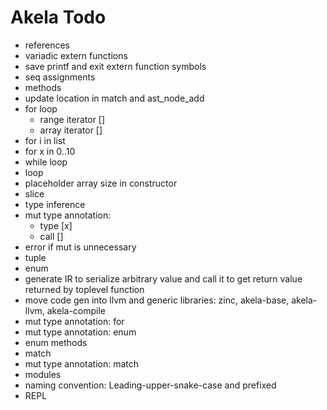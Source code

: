 # Akela Todo
* references
* variadic extern functions
* save printf and exit extern function symbols
* seq assignments
* methods
* update location in match and ast_node_add
* for loop
  * range iterator []
  * array iterator []
* for i in list
* for x in 0..10
* while loop
* loop
* placeholder array size in constructor
* slice
* type inference
* mut type annotation:
  * type [x]
  * call []
* error if mut is unnecessary
* tuple
* enum
* generate IR to serialize arbitrary value and call it to get return value returned by toplevel function
* move code gen into llvm and generic libraries: zinc, akela-base, akela-llvm, akela-compile
* mut type annotation: for
* mut type annotation: enum
* enum methods
* match
* mut type annotation: match
* modules
* naming convention: Leading-upper-snake-case and prefixed
* REPL